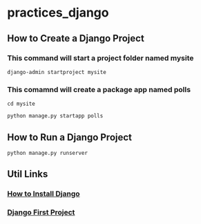 # practices_django

## How to Create a Django Project
### This command will start a project folder named mysite
`django-admin startproject mysite`

### This comamnd will create a package app named polls
`cd mysite`

`python manage.py startapp polls`

## How to Run a Django Project
`python manage.py runserver`

## Util Links
### <a href="https://docs.djangoproject.com/en/5.0/intro/install/">How to Install Django</a>

### <a href="https://docs.djangoproject.com/en/5.0/intro/tutorial01/">Django First Project</a>